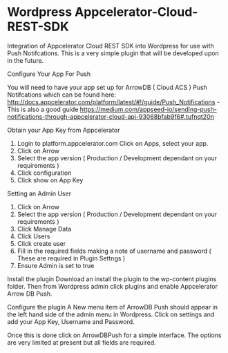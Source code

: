 # Wordpress Appcelerator-Cloud-REST-SDK

Integration of Appcelerator Cloud REST SDK into Wordpress for use with Push Notifcations. This is a very simple plugin that will be developed upon in the future.

Configure Your App For Push

You will need to have your app set up for ArrowDB ( Cloud ACS ) Push Notifcations which can be found here: http://docs.appcelerator.com/platform/latest/#!/guide/Push_Notifications - This is also a good guide https://medium.com/appseed-io/sending-push-notifications-through-appcelerator-cloud-api-93068bfab9f6#.tufnqt20n

Obtain your App Key from Appcelerator

1. Login to platform.appcelerator.com Click on Apps, select your app. 
2. Click on Arrow
3. Select the app version ( Production / Development dependant on your requirements )
4. Click configuration
5. Click show on App Key 

Setting an Admin User

1. Click on Arrow
2. Select the app version ( Production / Development dependant on your requirements )
3. Click Manage Data
4. Click Users 
5. Click create user
6. Fill in the required fields making a note of username and password ( These are required in Plugin Settngs )
7. Ensure Admin is set to true

Install the plugin
Download an install the plugin to the wp-content plugins folder. Then from Wordpress admin click plugins and enable  Appcelerator Arrow DB Push.

Configure the plugin
A New menu item of ArrowDB Push should appear in the left hand side of the admin menu in Wordpress. Click on settings and add your App Key, Username and Password.

Once this is done click on ArrowDBPush for a simple interface. The options are very limited at present but all fields are required.
